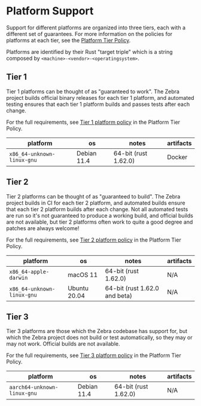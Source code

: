 # Platform Support

Support for different platforms are organized into three tiers, each with a
different set of guarantees. For more information on the policies for platforms
at each tier, see the [Platform Tier Policy](platform-tier-policy.md).

Platforms are identified by their Rust "target triple" which is a string composed by
`<machine>-<vendor>-<operatingsystem>`.

## Tier 1

Tier 1 platforms can be thought of as "guaranteed to work". The Zebra project
builds official binary releases for each tier 1 platform, and automated testing
ensures that each tier 1 platform builds and passes tests after each change.

For the full requirements, see [Tier 1 platform policy](platform-tier-policy.md#tier-1-platform-policy) in the Platform Tier Policy.

| platform | os | notes | artifacts
| -------|-------|-------|-------
| `x86_64-unknown-linux-gnu` | Debian 11.4 | 64-bit (rust 1.62.0) | Docker

## Tier 2

Tier 2 platforms can be thought of as "guaranteed to build". The Zebra project
builds in CI for each tier 2 platform, and automated builds ensure that each
tier 2 platform builds after each change. Not all automated tests are run so it's
not guaranteed to produce a working build, and official builds are not available,
but tier 2 platforms often work to quite a good degree and patches are always
welcome!

For the full requirements, see [Tier 2 platform policy](platform-tier-policy.md#tier-2-platform-policy) in the Platform Tier Policy.

| platform | os | notes | artifacts
| -------|-------|-------|-------
| `x86_64-apple-darwin` | macOS 11 | 64-bit (rust 1.62.0) | N/A
| `x86_64-unknown-linux-gnu` | Ubuntu 20.04 | 64-bit (rust 1.62.0 and beta) | N/A

## Tier 3

Tier 3 platforms are those which the Zebra codebase has support for, but which
the Zebra project does not build or test automatically, so they may or may not
work. Official builds are not available.

For the full requirements, see [Tier 3 platform policy](platform-tier-policy.md#tier-3-platform-policy) in the Platform Tier Policy.

| platform | os | notes | artifacts
| -------|-------|-------|-------
| `aarch64-unknown-linux-gnu` | Debian 11.4 | 64-bit (rust 1.62.0) | N/A
